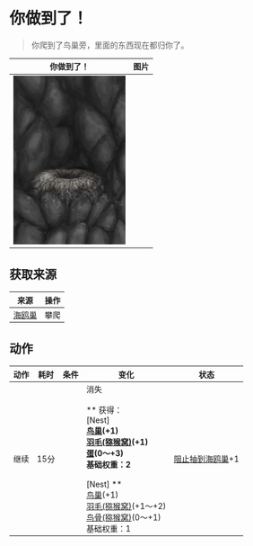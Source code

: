 # 你做到了！  
> 你爬到了鸟巢旁，里面的东西现在都归你了。  
  
  你做到了！  |   图片   
 ----  |  ----:   
   |  <img decoding="async" src="Sprite/SeagullNest.png" href="a.md" style="max-width:300px;max-height:300px;">   
  
## 获取来源  
来源  |  操作  
----  |  ----  
[海鸥巢](SeagullNest.md)  |  攀爬  
## 动作  
动作  |  耗时  |  条件  |  变化  |  状态  
----  |  ----  |  ----  |  ----  |  ----  
继续<br>  |  15分  |    |  消失<br><br>** 获得： **<br>** [Nest] **<br>  [鸟巢](Nest.md)(+1)<br>  [羽毛(猕猴窝)](Feathers.md)(+1)<br>  [蛋](Egg.md)(0～+3)<br>基础权重：2<br><br>** [Nest] **<br>  [鸟巢](Nest.md)(+1)<br>  [羽毛(猕猴窝)](Feathers.md)(+1～+2)<br>  [鸟骨(猕猴窝)](BonesBird.md)(0～+1)<br>基础权重：1<br>  |  [阻止抽到海鸥巢](SeagullNestKiller.md)+1  
